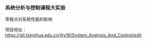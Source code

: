 ### 系统分析与控制课程大实验

零极点对系统性能的影响

项目地址：https://git.tsinghua.edu.cn/jity16/System_Analysis_And_Control/edit